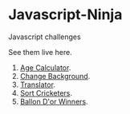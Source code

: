 # Javascript-Ninja

Javascript challenges

See them live here.

1.  [Age Calculator](https://peaceful-sinoussi-047550.netlify.app/).
2.  [Change Background](https://priceless-meitner-857f50.netlify.app/).
3.  [Translator](https://practical-murdock-02f8d8.netlify.app/).
4.  [Sort Cricketers](https://quizzical-davinci-4581e3.netlify.app/).
5.  [Ballon D'or Winners](https://distracted-ardinghelli-abfa7f.netlify.app/).
